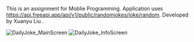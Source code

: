 This is an assignment for Moblie Programming. Application uses https://api.freeapi.app/api/v1/public/randomjokes/joke/random.
Developed by Xuanyu Liu .

![DailyJoke_MainScreen](https://github.com/user-attachments/assets/f678b59a-61e8-4da7-9ac7-fbe7274cc971)
![DailyJoke_InfoScreen](https://github.com/user-attachments/assets/f985589f-aded-40fb-b743-8622297fd0be)
